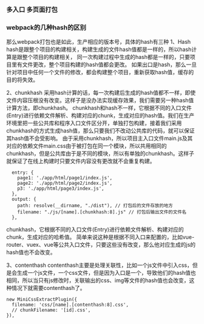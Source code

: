 ### 多入口 多页面打包

### webpack的几种hash的区别
那么webpack打包也是如此，生产相应的版本号，具体的hash有三种
1、Hash
hash是跟整个项目的构建相关，构建生成的文件hash值都是一样的，所以hash计算是跟整个项目的构建相关，
同一次构建过程中生成的hash都是一样的，只要项目里有文件更改，整个项目构建的hash值都会更改。
如果出口是hash，那么一旦针对项目中任何一个文件的修改，都会构建整个项目，重新获取hash值，缓存的目的将失效。

2、chunkhash
采用hash计算的话，每一次构建后生成的hash值都不一样，即使文件内容压根没有改变。这样子是没办法实现缓存效果，我们需要另一种hash值计算方法，即chunkhash。
chunkhash和hash不一样，它根据不同的入口文件(Entry)进行依赖文件解析、构建对应的chunk，生成对应的hash值。我们在生产环境里把一些公共库和程序入口文件区分开，单独打包构建，接着我们采用chunkhash的方式生成hash值，那么只要我们不改动公共库的代码，就可以保证其hash值不会受影响。
由于采用chunkhash，所以项目主入口文件main.js及其对应的依赖文件main.css由于被打包在同一个模块，所以共用相同的chunkhash，但是公共库由于是不同的模块，所以有单独的chunkhash。这样子就保证了在线上构建时只要文件内容没有更改就不会重复构建。
```
  entry: {
    page1: './app/html/page1/index.js',
    page2: './app/html/page2/index.js',
    p3: './app/html/page3/index.js',
  },
  output: {
    path: resolve(__dirname, "./dist"), // 打包后的文件存放的地方
    filename: "./js/[name].[chunkhash:8].js" // 打包后输出文件的文件名 
  },
```

chunkhash，它根据不同的入口文件(Entry)进行依赖文件解析、构建对应的chunk，生成对应的哈希值。
简单来说这种是根据不同入口来配置的，比如vue-router、vuex、vue等公共入口文件，只要这些没有改变，那么他对应生成的js的hash值也不会改变。

3、contenthash
contenthash主要是处理关联性，比如一个js文件中引入css，但是会生成一个js文件，一个css文件，但是因为入口是一个，导致他们的hash值也相同，所以当只有js修改时，关联输出的css、img等文件的hash值也会改变，这种情况下就需要contenthash了。
```
new MiniCssExtractPlugin({
  filename: 'css/[name].[contenthash:8].css',
  // chunkFilename: '[id].css',
}),
```
